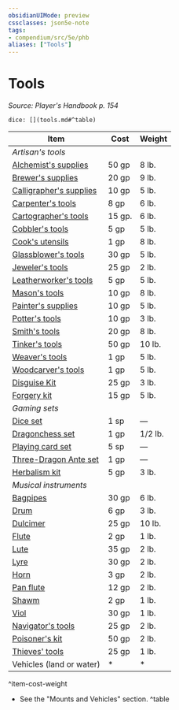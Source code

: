 ```yaml
---
obsidianUIMode: preview
cssclasses: json5e-note
tags:
- compendium/src/5e/phb
aliases: ["Tools"]
---
```

# Tools
*Source: Player's Handbook p. 154* 

`dice: [](tools.md#^table)`

| Item | Cost | Weight |
|------|------|--------|
| *Artisan's tools* |  |  |
| [Alchemist's supplies](4-Resources/Compendium/items/alchemists-supplies.md) | 50 gp | 8 lb. |
| [Brewer's supplies](4-Resources/Compendium/items/brewers-supplies.md) | 20 gp | 9 lb. |
| [Calligrapher's supplies](4-Resources/Compendium/items/calligraphers-supplies.md) | 10 gp | 5 lb. |
| [Carpenter's tools](4-Resources/Compendium/items/carpenters-tools.md) | 8 gp | 6 lb. |
| [Cartographer's tools](4-Resources/Compendium/items/cartographers-tools.md) | 15 gp. | 6 lb. |
| [Cobbler's tools](4-Resources/Compendium/items/cobblers-tools.md) | 5 gp | 5 lb. |
| [Cook's utensils](4-Resources/Compendium/items/cooks-utensils.md) | 1 gp | 8 lb. |
| [Glassblower's tools](4-Resources/Compendium/items/glassblowers-tools.md) | 30 gp | 5 lb. |
| [Jeweler's tools](4-Resources/Compendium/items/jewelers-tools.md) | 25 gp | 2 lb. |
| [Leatherworker's tools](4-Resources/Compendium/items/leatherworkers-tools.md) | 5 gp | 5 lb. |
| [Mason's tools](4-Resources/Compendium/items/masons-tools.md) | 10 gp | 8 lb. |
| [Painter's supplies](4-Resources/Compendium/items/painters-supplies.md) | 10 gp | 5 lb. |
| [Potter's tools](4-Resources/Compendium/items/potters-tools.md) | 10 gp | 3 lb. |
| [Smith's tools](4-Resources/Compendium/items/smiths-tools.md) | 20 gp | 8 lb. |
| [Tinker's tools](4-Resources/Compendium/items/tinkers-tools.md) | 50 gp | 10 lb. |
| [Weaver's tools](4-Resources/Compendium/items/weavers-tools.md) | 1 gp | 5 lb. |
| [Woodcarver's tools](4-Resources/Compendium/items/woodcarvers-tools.md) | 1 gp | 5 lb. |
| [Disguise Kit](4-Resources/Compendium/items/disguise-kit.md) | 25 gp | 3 lb. |
| [Forgery kit](4-Resources/Compendium/items/forgery-kit.md) | 15 gp | 5 lb. |
| *Gaming sets* |  |  |
| [Dice set](4-Resources/Compendium/items/dice-set.md) | 1 sp | — |
| [Dragonchess set](4-Resources/Compendium/items/dragonchess-set.md) | 1 gp | 1/2 lb. |
| [Playing card set](4-Resources/Compendium/items/playing-card-set.md) | 5 sp | — |
| [Three-Dragon Ante set](4-Resources/Compendium/items/three-dragon-ante-set.md) | 1 gp | — |
| [Herbalism kit](4-Resources/Compendium/items/herbalism-kit.md) | 5 gp | 3 lb. |
| *Musical instruments* |  |  |
| [Bagpipes](4-Resources/Compendium/items/bagpipes.md) | 30 gp | 6 lb. |
| [Drum](4-Resources/Compendium/items/drum.md) | 6 gp | 3 lb. |
| [Dulcimer](4-Resources/Compendium/items/dulcimer.md) | 25 gp | 10 lb. |
| [Flute](4-Resources/Compendium/items/flute.md) | 2 gp | 1 lb. |
| [Lute](4-Resources/Compendium/items/lute.md) | 35 gp | 2 lb. |
| [Lyre](4-Resources/Compendium/items/lyre.md) | 30 gp | 2 lb. |
| [Horn](4-Resources/Compendium/items/horn.md) | 3 gp | 2 lb. |
| [Pan flute](4-Resources/Compendium/items/pan-flute.md) | 12 gp | 2 lb. |
| [Shawm](4-Resources/Compendium/items/shawm.md) | 2 gp | 1 lb. |
| [Viol](4-Resources/Compendium/items/viol.md) | 30 gp | 1 lb. |
| [Navigator's tools](4-Resources/Compendium/items/navigators-tools.md) | 25 gp | 2 lb. |
| [Poisoner's kit](4-Resources/Compendium/items/poisoners-kit.md) | 50 gp | 2 lb. |
| [Thieves' tools](4-Resources/Compendium/items/thieves-tools.md) | 25 gp | 1 lb. |
| Vehicles (land or water) | * | * |
^item-cost-weight

* See the "Mounts and Vehicles" section.
^table